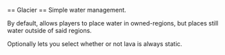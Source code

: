 == Glacier ==
Simple water management.

By default, allows players to place water in owned-regions, but places still water outside of said regions.

Optionally lets you select whether or not lava is always static.

